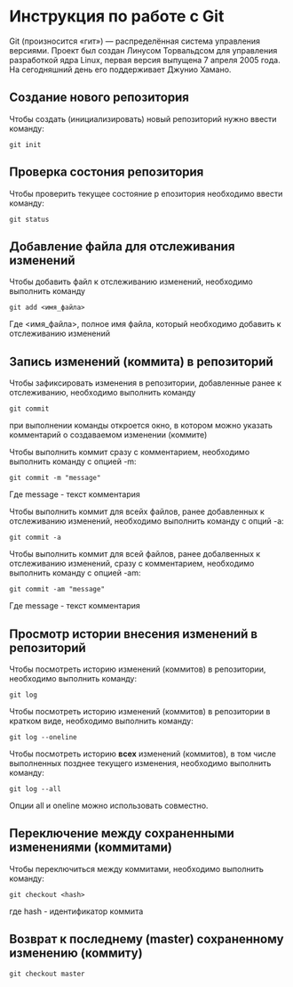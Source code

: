 # Инструкция по работе с Git

Git (произносится «гит») — распределённая система управления версиями. Проект был создан Линусом Торвальдсом для управления разработкой ядра Linux, первая версия выпущена 7 апреля 2005 года. На сегодняшний день его поддерживает Джунио Хамано.

## Создание нового репозитория

Чтобы создать (инициализировать) новый репозиторий нужно ввести команду:

    git init

## Проверка состония репозитория

Чтобы проверить текущее состояние р епозитория необходимо ввести команду:

    git status

## Добавление файла для отслеживания изменений
Чтобы добавить файл к отслеживанию изменений, необходимо выполнить команду

    git add <имя_файла>

Где <имя_файла>, полное имя файла, который необходимо добавить к отслеживанию изменений

## Запись изменений (коммита) в репозиторий
Чтобы зафиксировать изменения в репозитории, добавленные ранее к отслеживанию, необходимо выполнить команду

    git commit

при выполнении команды откроется окно, в котором можно указать комментарий о создаваемом изменении (коммите)

Чтобы выполнить коммит сразу с комментарием, необходимо выполнить команду с опцией -m:

    git commit -m "message"

Где message - текст комментария

Чтобы выполнить коммит для всейх файлов, ранее добавленных к отслеживанию изменений, необходимо выполнить команду с опций -a:

    git commit -a

Чтобы выполнить коммит для всей файлов, ранее добалвенных к отслеживанию изменений, сразу с комментарием, необходимо выполнить команду с опцией -am:

    git commit -am "message"

Где message - текст комментария

## Просмотр истории внесения изменений в репозиторий

Чтобы посмотреть историю изменений (коммитов) в репозитории, необходимо выполнить команду:

    git log

Чтобы посмотреть историю изменений (коммитов) в репозитории в кратком виде, необходимо выполнить команду:

    git log --oneline

Чтобы посмотреть историю **всех** изменений (коммитов), в том числе выполненных позднее текущего изменения, необходимо выполнить команду:

    git log --all

Опции all и oneline можно использовать совместно.

## Переключение между сохраненными изменениями (коммитами)

Чтобы переключиться между коммитами, необходимо выполнить команду:

    git checkout <hash>

где hash - идентификатор коммита    

## Возврат к последнему (master) сохраненному изменению (коммиту)

    git checkout master


